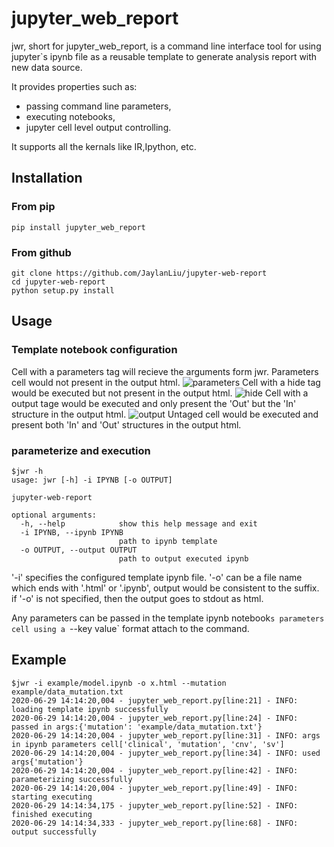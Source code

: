 # jupyter_web_report
jwr, short for jupyter_web_report, is a command line interface tool for using jupyter`s ipynb file as a reusable template to generate analysis report with new data source.

It provides properties such as:
- passing command line parameters, 
- executing notebooks, 
- jupyter cell level output controlling.

It supports all the kernals like IR,Ipython, etc.

## Installation

### From pip
```
pip install jupyter_web_report
```

### From github
```
git clone https://github.com/JaylanLiu/jupyter-web-report
cd jupyter-web-report
python setup.py install
```

## Usage 

### Template notebook configuration
Cell with a parameters tag will recieve the arguments form jwr. Parameters cell would not present in the output html. 
![parameters](imgs/template_notebook_configuration.gif)
Cell with a hide tag would be executed but not present in the output html.
![hide](imgs/template_notebook_configuration2.gif)
Cell with a output tage would be executed and only present the 'Out' but the 'In' structure in the output html.
![output](imgs/template_notebook_configuration3.gif)
Untaged cell would be executed and present both 'In' and 'Out' structures in the output html.



### parameterize and execution
```
$jwr -h
usage: jwr [-h] -i IPYNB [-o OUTPUT]

jupyter-web-report

optional arguments:
  -h, --help            show this help message and exit
  -i IPYNB, --ipynb IPYNB
                        path to ipynb template
  -o OUTPUT, --output OUTPUT
                        path to output executed ipynb
```
'-i' specifies the configured template ipynb file. '-o' can be a file name which ends with '.html' or '.ipynb', output would be consistent to the suffix. if '-o' is not specified, then the output goes to stdout as html.

Any parameters can be passed in the template ipynb notebook`s parameters cell using a `--key value` format attach to the command.

## Example
```
$jwr -i example/model.ipynb -o x.html --mutation example/data_mutation.txt 
2020-06-29 14:14:20,004 - jupyter_web_report.py[line:21] - INFO: loading template ipynb successfully
2020-06-29 14:14:20,004 - jupyter_web_report.py[line:24] - INFO: passed in args:{'mutation': 'example/data_mutation.txt'}
2020-06-29 14:14:20,004 - jupyter_web_report.py[line:31] - INFO: args in ipynb parameters cell['clinical', 'mutation', 'cnv', 'sv']
2020-06-29 14:14:20,004 - jupyter_web_report.py[line:34] - INFO: used args{'mutation'}
2020-06-29 14:14:20,004 - jupyter_web_report.py[line:42] - INFO: parameterizing successfully
2020-06-29 14:14:20,004 - jupyter_web_report.py[line:49] - INFO: starting executing
2020-06-29 14:14:34,175 - jupyter_web_report.py[line:52] - INFO: finished executing
2020-06-29 14:14:34,333 - jupyter_web_report.py[line:68] - INFO: output successfully
```

